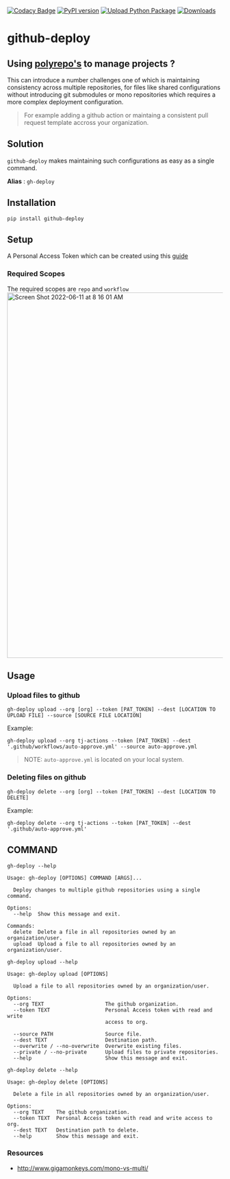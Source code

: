 [![Codacy Badge](https://api.codacy.com/project/badge/Grade/f39cfba28798463f8119896a45a621c6)](https://app.codacy.com/gh/tj-python/github-deploy?utm_source=github.com&utm_medium=referral&utm_content=tj-python/github-deploy&utm_campaign=Badge_Grade_Settings)
[![PyPI version](https://badge.fury.io/py/github-deploy.svg)](https://badge.fury.io/py/github-deploy)
[![Upload Python Package](https://github.com/tj-python/github-deploy/actions/workflows/deploy.yml/badge.svg)](https://github.com/tj-python/github-deploy/actions/workflows/deploy.yml) [![Downloads](https://pepy.tech/badge/github-deploy)](https://pepy.tech/project/github-deploy)

# github-deploy

## Using [polyrepo's](https://github.com/joelparkerhenderson/monorepo_vs_polyrepo#what-is-polyrepo) to manage projects ?

This can introduce a number challenges one of which is maintaining consistency across multiple repositories, for files like shared configurations without introducing git submodules or mono repositories which requires a more complex deployment configuration.


> For example adding a github action or maintaing a consistent pull request template accross your organization.

## Solution

`github-deploy` makes maintaining such configurations as easy as a single command.

**Alias** : `gh-deploy`


## Installation

```shell script
pip install github-deploy
```

## Setup 
A Personal Access Token which can be created using this [guide](https://docs.github.com/en/authentication/keeping-your-account-and-data-secure/creating-a-personal-access-token)

### Required Scopes
The required scopes are `repo` and `workflow`
<img width="852" alt="Screen Shot 2022-06-11 at 8 16 01 AM" src="https://user-images.githubusercontent.com/17484350/173187599-483bf220-6263-4a81-917f-d0e0dcef3ed9.png">


## Usage

### Upload files to github


```shell script
gh-deploy upload --org [org] --token [PAT_TOKEN] --dest [LOCATION TO UPLOAD FILE] --source [SOURCE FILE LOCATION]
```

Example:

```shell script
gh-deploy upload --org tj-actions --token [PAT_TOKEN] --dest '.github/workflows/auto-approve.yml' --source auto-approve.yml
```

> NOTE: `auto-approve.yml` is located on your local system.


### Deleting files on github


```shell script
gh-deploy delete --org [org] --token [PAT_TOKEN] --dest [LOCATION TO DELETE]
```

Example:

```shell script
gh-deploy delete --org tj-actions --token [PAT_TOKEN] --dest '.github/auto-approve.yml'
```



## COMMAND
`gh-deploy --help`

```
Usage: gh-deploy [OPTIONS] COMMAND [ARGS]...

  Deploy changes to multiple github repositories using a single command.

Options:
  --help  Show this message and exit.

Commands:
  delete  Delete a file in all repositories owned by an organization/user.
  upload  Upload a file to all repositories owned by an organization/user.

```

`gh-deploy upload --help`

```
Usage: gh-deploy upload [OPTIONS]

  Upload a file to all repositories owned by an organization/user.

Options:
  --org TEXT                    The github organization.
  --token TEXT                  Personal Access token with read and write
                                access to org.

  --source PATH                 Source file.
  --dest TEXT                   Destination path.
  --overwrite / --no-overwrite  Overwrite existing files.
  --private / --no-private      Upload files to private repositories.
  --help                        Show this message and exit.
```

`gh-deploy delete --help`

```
Usage: gh-deploy delete [OPTIONS]

  Delete a file in all repositories owned by an organization/user.

Options:
  --org TEXT    The github organization.
  --token TEXT  Personal Access token with read and write access to org.
  --dest TEXT   Destination path to delete.
  --help        Show this message and exit.
```

### Resources
- http://www.gigamonkeys.com/mono-vs-multi/
